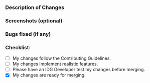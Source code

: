 <!-- Give a brief summary of your changes. -->

### Description of Changes
<!--- Describe your changes in detail. -->

### Screenshots (optional)

### Bugs fixed (if any)
<!-- If you fixed any bugs, describe them here. State issue number if applicable. -->

### Checklist:
<!-- [ ] = Unchecked, [x] = Checked. -->
* [ ] My changes follow the Contributing Guidelines. <!-- See CONTRIBUTING.md to verify. -->
* [ ] My changes implement realistic features. <!-- Only aircraft changes require this. -->
* [ ] Please have an IDG Developer test my changes before merging.
* [x] My changes are ready for merging. <!-- Uncheck if you want to decide when to merge. -->
